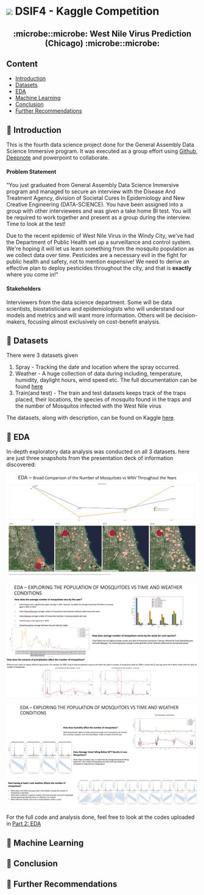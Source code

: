 # ![](https://ga-dash.s3.amazonaws.com/production/assets/logo-9f88ae6c9c3871690e33280fcf557f33.png) DSIF4 - Kaggle Competition

<h2 align="center">:microbe::microbe: West Nile Virus Prediction (Chicago) :microbe::microbe:</h2>

## Content
- [Introduction](#intro)
- [Datasets](#ds)
- [EDA](#eda)
- [Machine Learning](#ml)
- [Conclusion](#conc)
- [Further Recommendations](#fr)

##  <a name="intro"></a> :test_tube: Introduction

This is the fourth data science project done for the General Assembly Data Science Immersive program. It was executed as a group effort using [Github](https://github.com/), [Deepnote](https://deepnote.com/home) and powerpoint to collaborate.

#### Problem Statement

"You just graduated from General Assembly Data Science Immersive program and managed to secure an interview with the Disease And Treatment Agency, division of Societal Cures In Epidemiology and New Creative Engineering (DATA-SCIENCE). You have been assigned into a group with other interviewees and was given a take home BI test. You will be required to work together and present as a group during the interview. Time to look at the test!

Due to the recent epidemic of West Nile Virus in the Windy City, we've had the Department of Public Health set up a surveillance and control system. We're hoping it will let us learn something from the mosquito population as we collect data over time. Pesticides are a necessary evil in the fight for public health and safety, not to mention expensive! We need to derive an effective plan to deploy pesticides throughout the city, and that is **exactly** where you come in!"

#### Stakeholders

Interviewers from the data science department. Some will be data scientists, biostatisticians and epidemiologists who will understand our models and metrics and will want more information. Others will be decision-makers, focusing almost exclusively on cost-benefit analysis.

## <a name="ds"></a> :test_tube: Datasets

There were 3 datasets given
1. Spray - Tracking the date and location where the spray occurred.
2. Weather - A huge collection of data during including, temperature, humidity, daylight hours, wind speed etc. The full documentation can be found [here](https://www.kaggle.com/competitions/predict-west-nile-virus/data?select=noaa_weather_qclcd_documentation.pdf)
3. Train(and test) - The train and test datasets keeps track of the traps placed, their locations, the species of mosquito found in the traps and the number of Mosquitos infected with the West Nile virus

The datasets, along with description, can be found  on Kaggle [here](https://www.kaggle.com/c/predict-west-nile-virus/).

## <a name="eda"></a> :test_tube: EDA

In-depth exploratory data analysis was conducted on all 3 datasets. here are just three snapshots from the presentation deck of information discovered:

![](./assets/images/EDA1.png)

![](./assets/images/EDA2.png)

![](./assets/images/EDA3.png)

For the full code and analysis done, feel free to look at the codes uploaded in [Part 2: EDA](./code)

## <a name="ml"></a> :test_tube: Machine Learning

## <a name="conc"></a> :test_tube: Conclusion

## <a name="fr"></a> :test_tube: Further Recommendations
